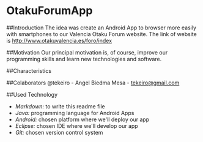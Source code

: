 OtakuForumApp
=============

##Introduction
The idea was create an Android App to browser more easily with smartphones to our Valencia Otaku Forum website. The link of website is http://www.otakuvalencia.es/foro/index

##Motivation
Our principal motivation is, of course, improve our programming skills and learn new technologies and software.


##Characteristics


##Colaborators
@tekeiro - Angel Biedma Mesa  - tekeiro@gmail.com

##Used Technology
* *Markdown:* to write this readme file
* *Java:* programming language for Android Apps
* *Android:* chosen platform where we'll deploy our app
* *Eclipse:* chosen IDE where we'll develop our app
* *Git:* chosen version control system 





